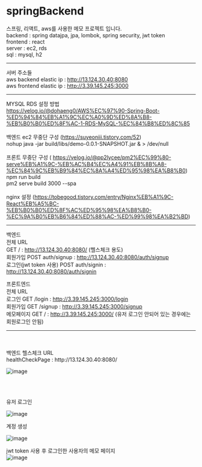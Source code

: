# springBackend
스프링, 리액트, aws를 사용한 메모 프로젝트 입니다.<br>
backend : spring datajpa, jpa, lombok, spring security, jwt token<br>
frontend : react <br>
server : ec2, rds<br>
sql : mysql, h2
<hr>

서버 주소들<br>
aws backend elastic ip : http://13.124.30.40:8080<br>
aws frontend elastic ip : http://3.39.145.245:3000<br>
<hr>

MYSQL RDS 설정 방법<br>
https://velog.io/@dohaeng0/AWS%EC%97%90-Spring-Boot-%ED%94%84%EB%A1%9C%EC%A0%9D%ED%8A%B8-%EB%B0%B0%ED%8F%AC-1-RDS-MySQL-%EC%84%B8%ED%8C%85<br>
<br>
백엔드 ec2 무중단 구성 (https://suyeoniii.tistory.com/52)<br>
nohup java -jar build/libs/demo-0.0.1-SNAPSHOT.jar & > /dev/null<br>
<br>
프론트 무중단 구성 ( https://velog.io/@pp2lycee/pm2%EC%99%80-serve%EB%A1%9C-%EB%AC%B4%EC%A4%91%EB%8B%A8-%EC%84%9C%EB%B9%84%EC%8A%A4%ED%95%98%EA%B8%B0)<br>
npm run build<br>
pm2 serve build 3000 --spa<br>
<br>
nginx 설정 (https://tobegood.tistory.com/entry/Nginx%EB%A1%9C-React%EB%A5%BC-%EB%B0%B0%ED%8F%AC%ED%95%98%EA%B8%B0-%EC%9A%B0%EB%B6%84%ED%88%AC-%ED%99%98%EA%B2%BD)<br>

<hr>


백엔드 <br>
전체 URL<br>
GET / : http://13.124.30.40:8080/ (헬스체크 용도)<br>
회원가입 POST auth/signup : http://13.124.30.40:8080/auth/signup<br>
로그인(jwt token 사용) POST auth/signin : http://13.124.30.40:8080/auth/signin <br>

프론트엔드<br>
전체 URL<br>
로그인 GET /login    : http://3.39.145.245:3000/login<br>
회원가입 GET /signup : http://3.39.145.245:3000/signup<br>
메모페이지 GET /     : http://3.39.145.245:3000/ (유저 로그인 안되어 있는 경우에는 회원로그인 안됨)<br>

<hr>
<br>
<br>
백엔드 헬스체크 URL <br>
healthCheckPage : http://13.124.30.40:8080/ <br>

![image](https://github.com/sunggun1/springBackend/assets/17981550/503cd878-c24a-4475-b357-72c59f181705)

<br>
<br>

유저 로그인<br>

![image](https://github.com/sunggun1/springBackend/assets/17981550/8a5d5517-c9e1-48a5-831f-0b866569c82d) <br>

계정 생성<br>

![image](https://github.com/sunggun1/springBackend/assets/17981550/2a9e068a-245e-4c82-be3f-91d540dc1735) <br>

jwt token 사용 후 로그인한 사용자의 메모 페이지<br>
![image](https://github.com/sunggun1/springBackend/assets/17981550/f512f4c9-1bd1-40c1-9814-44bb42de71d8) <br>


















